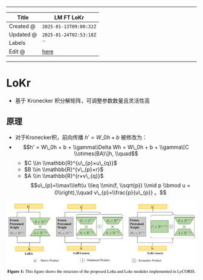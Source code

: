 -----

| Title     | LM FT LoKr                                            |
| --------- | ----------------------------------------------------- |
| Created @ | `2025-01-13T09:00:32Z`                                |
| Updated @ | `2025-01-24T02:53:18Z`                                |
| Labels    | \`\`                                                  |
| Edit @    | [here](https://github.com/junxnone/aiwiki/issues/493) |

-----

# LoKr

  - 基于 Kronecker 积分解矩阵，可调整参数数量且灵活性高

## 原理

  - 对于Kronecker积，前向传播 $h' = W\_0h + b$ 被修改为：
  - $$h' = W\_0h + b + \\gamma\\Delta Wh = W\_0h + b + \\gamma\[C
    \\otimes(BA)\]h, \\quad$$
      - $C \\in \\mathbb{R}^{u\_{p}×u\_{q}}$
      - $B \\in \\mathbb{R}^{v\_{p}×r}$
      - $A \\in \\mathbb{R}^{r×v\_{q}}$ $$u\_{p}=\\max\\left(u \\leq
        \\min(f, \\sqrt{p}) \\mid p \\bmod u = 0\\right),\\quad
        v\_{p}=\\frac{p}{u\_{p}} 。$$

![image](media/1c4958c2defd66e6dd07ff37bd69388be609bfb9.png)
